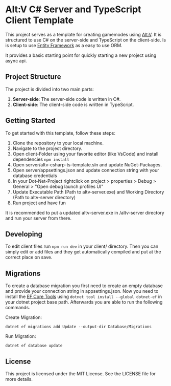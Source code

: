 # Alt:V C# Server and TypeScript Client Template

This project serves as a template for creating gamemodes using [Alt:V](https://altv.mp/). It is structured to use C# on the server-side and TypeScript on the client-side.
Is is setup to use [Entity Framework](https://learn.microsoft.com/en-us/ef/core/) as a easy to use ORM.

It provides a basic starting point for quickly starting a new project using async api.

## Project Structure

The project is divided into two main parts:

1. **Server-side**: The server-side code is written in C#.
2. **Client-side**: The client-side code is written in TypeScript.

## Getting Started

To get started with this template, follow these steps:

1. Clone the repository to your local machine.
2. Navigate to the project directory.
3. Open client-Folder using your favorite editor (like VsCode) and install dependencies `npm install`
4. Open server/altv-csharp-ts-template.sln and update NuGet-Packages.
5. Open server/appsettings.json and update connection string with your database credentials
6. In your Dot-Net-Project rightclick on project > properties > Debug > General > "Open debug launch profiles UI"
7. Update Executable Path (Path to altv-server.exe) and Working Directory (Path to altv-server directory)
8. Run project and have fun

It is recommended to put a updated altv-server.exe in /altv-server directory and run your server from there.

## Developing

To edit client files run `npm run dev` in your client/ directory.
Then you can simply edit or add files and they get automatically compiled and put at the correct place on save.

## Migrations

To create a database migration you first need to create an empty database and provide your connection string in appsettings.json.
Now you need to install the [EF Core Tools](https://learn.microsoft.com/en-us/ef/core/cli/dotnet) using `dotnet tool install --global dotnet-ef` in your dotnet project base path.
Afterwards you are able to run the following commands.

Create Migration:
```
dotnet ef migrations add Update --output-dir Database/Migrations
```

Run Migration:
```
dotnet ef database update
```

## License

This project is licensed under the MIT License. See the LICENSE file for more details.
